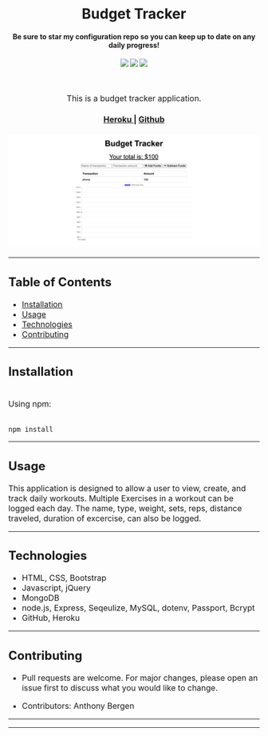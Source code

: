 <h1 align="center">
Budget Tracker
</h1>
<h4 align="center" style="margin-bottom:10px">Be sure to star my configuration repo so you can keep up to date on any daily progress!</h4>
<div align="center">
  <h4>
    </a>
    <a href="https://github.com/adbergen/budget-tracker/stargazers"><img src="https://img.shields.io/github/stars/adbergen/budget-tracker.svg?style=plasticr"/></a>
    <a href="https://github.com/adbergen/budget-tracker/commits/master"><img src="https://img.shields.io/github/last-commit/adbergen/budget-tracker.svg?style=plasticr"/></a>
        <a href="https://github.com/adbergen/budget-tracker/commits/master"><img src="https://img.shields.io/github/commit-activity/y/adbergen/budget-tracker.svg?style=plasticr"/></a>
</h4>
<br>
</div>
<p align="center"><font size="3">
This is a budget tracker application.</p>
<div align="center"><a name="menu"></a>
  <h4>
    <a href="#">
      Heroku
    </a>
    <span> | </span>
    <a href="https://github.com/adbergen/budget-tracker">
      Github
    </a>

  </h4>
</div>

![Screenshot of application demo](public/images//demo.png)

<hr>

## Table of Contents

- [Installation](#installation)
- [Usage](#usage)
- [Technologies](#technologies)
- [Contributing](#contributing)

<hr>

## Installation

<br>
Using npm:

<br>
<br>

    npm install

<hr>

## Usage

<p> This application is designed to allow a user to view, create, and track daily workouts. Multiple Exercises in a workout can be logged each day. The name, type, weight, sets, reps, distance traveled, duration of excercise, can also be logged.

<hr>

## Technologies

<ul>
<li>HTML, CSS, Bootstrap</li>
<li>Javascript, jQuery</li>
<li>MongoDB</li>
<li>node.js, Express, Seqeulize, MySQL, dotenv, Passport, Bcrypt</li>
<li>GitHub, Heroku</li>
</ul>

<hr>

## Contributing

- Pull requests are welcome. For major changes, please open an issue first to discuss what you would like to change.

- Contributors: Anthony Bergen

<hr><hr>
